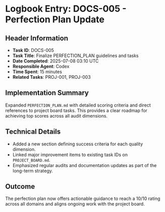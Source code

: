 # Logbook Entry: DOCS-005 - Perfection Plan Update

## Header Information

- **Task ID**: DOCS-005
- **Task Title**: Finalize PERFECTION_PLAN guidelines and tasks
- **Date Completed**: 2025-07-08 03:10 UTC
- **Responsible Agent**: Codex
- **Time Spent**: 15 minutes
- **Related Tasks**: PROJ-001, PROJ-003

## Implementation Summary

Expanded `PERFECTION_PLAN.md` with detailed scoring criteria and direct references to project board tasks. This provides a clear roadmap for achieving top scores across all audit dimensions.

## Technical Details

- Added a new section defining success criteria for each quality dimension.
- Linked major improvement items to existing task IDs on `PROJECT_BOARD.md`.
- Emphasized regular audits and documentation updates as part of the long-term strategy.

## Outcome

The perfection plan now offers actionable guidance to reach a 10/10 rating across all domains and aligns ongoing work with the project board.
